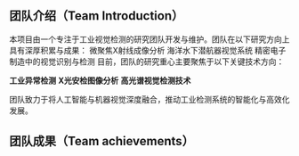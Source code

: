 ## 团队介绍（Team Introduction）
本项目由一个专注于工业视觉检测的研究团队开发与维护。团队在以下研究方向上具有深厚积累与成果：
微聚焦X射线成像分析
海洋水下潜航器视觉系统
精密电子制造中的视觉识别与检测
目前，团队的研究重心主要聚焦于以下关键技术方向：

**工业异常检测**
**X光安检图像分析**
**高光谱视觉检测技术**

团队致力于将人工智能与机器视觉深度融合，推动工业检测系统的智能化与高效化发展。

## 团队成果（Team achievements）






